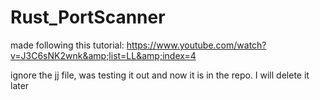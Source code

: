 # Rust_PortScanner
made following this tutorial: https://www.youtube.com/watch?v=J3C6sNK2wnk&amp;list=LL&amp;index=4

ignore the jj file, was testing it out and now it is in the repo. I will delete it later
